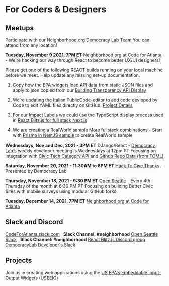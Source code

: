 # For Coders & Designers 

## Meetups

Participate with our <a href="https://www.democracylab.org/projects/834">Neighborhood.org Democracy Lab Team</a>
You can attend from any location!

<!--
<b>Saturday, November 6, 2021, 9AM to 5PM ET</b>
<a href="https://www.democracylab.org/events/59">Hack for a Blue Economy</a> -  and [Learn more about event](https://coastalreview.org/2021/10/all-blue-week-aims-to-hook-wilmington-on-a-blue-economy/). 
-->

<b>Tuesday, November 9 2021, 7PM ET</b>
<a href="https://www.meetup.com/codeforatlanta">Neighborhood.org at Code for Atlanta</a> - We're hacking our way through React to become better UX/UI designers!

Please get one of the following REACT builds running on your local machine before we meet. Help update any missing set-up documentation.

1. Copy how the [EPA widgets](../../io/charts/) load API data from static JSON files and apply to json copied from our <a href="../../../io/template/feed/">Building Transparency API Display</a>
<!--- 1st and 3rd Tuesday of the month at 7 PM ET<br>-->

2. We’re updating the Italian PublicCode-editor to add code devloped by Code to edit YAML files directly on GitHub. <a href="../../community/projects/#profile-editor">Project Details</a>

3. For our <a href="../../../io/template/">Impact Labels</a> we could use the TypeScript display process used in <a href="https://blitzjs.com/">React Blitz.js for full stack Next.js</a> 

4. We are creating a RealWorld sample <a href="https://codebase.show/projects/realworld?category=fullstack">More fullstack combinations</a> - Start with [Prisma in NestJS sample](https://github.com/lujakob/nestjs-realworld-example-app/tree/prisma) to create RealWorld sample


<b>Wednesdays, Nov and Dec, 2021 - 3PM ET</b>
DJango/React - <a href="https://www.democracylab.org/">Democracy Lab's</a> weekly developer meeting is Wednesdays at 12pm PT
Focusing on integration with <a href="../../../community/resources/diffbot/">Civic Tech Category API</a> and <a href="../../../io/template/toml">Github Repo Data (from TOML)</a>

**Saturday, November 20, 2021 - 11:30AM to 8PM ET**
[Hack To Give Thanks](https://democracylab.org/events/2021-hack-to-give-thanks) - Presented by Democracy Lab 

<b>Thursday, November 18, 2021 - 9:30 PM ET</b>
<a href="https://openseattle.org/events/">Open Seattle</a> - Every 4th Thursday of the month at 6:30 PM PT
Focusing on building Better Civic Sites with mobile surveys using modular GitHub forks.<br>

<b>Tuesday, December 14, 2021, 7PM ET</b>
<a href="https://www.meetup.com/codeforatlanta">Neighborhood.org at Code for Atlanta</a> 


## Slack and Discord

<a href="https://codeforatlanta.slack.com" target="_blank">CodeForAtlanta.slack.com</a> &nbsp; <b>Slack Channel: #neighborhood</b>
<a href="https://join.slack.com/t/openseattle/shared_invite/enQtNzczMjg5MzYyNzg4LTgwZDExYmE2MWQ4N2ZiN2VmNDllMmU3ODI0YWFkMTQ5ODY4MGMwNDBhOTQwNTU3OGJmYTI5ZTE3YWQ2NTdjYWY">Open Seattle Slack</a> &nbsp; <b>Slack Channel: #neighborhood</b> 
[React Blitz.js Discord group](https://discord.com/invite/blitzjs)
<a href="https://github.com/democracylab/CivicTechExchange/">DemocracyLab Developer's Slack</a>

<!--
<a href="https://democracylab-org.slack.com/">democracylab-org.slack.com</a><br><br>
-->


## Projects

Join us in creating web applications using the [US EPA's Embeddable Input-Output Widgets (USEEIO)](../../io/charts)  